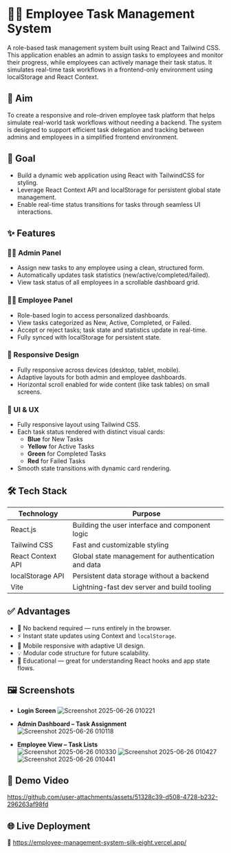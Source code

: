 # 🧑‍💼 Employee Task Management System

A role-based task management system built using React and Tailwind CSS. This application enables an admin to assign tasks to employees and monitor their progress, while employees can actively manage their task status. It simulates real-time task workflows in a frontend-only environment using localStorage and React Context.

## 🎯 Aim

To create a responsive and role-driven employee task platform that helps simulate real-world task workflows without needing a backend. The system is designed to support efficient task delegation and tracking between admins and employees in a simplified frontend environment.

## 🥅 Goal

- Build a dynamic web application using React with TailwindCSS for styling.
- Leverage React Context API and localStorage for persistent global state management.
- Enable real-time status transitions for tasks through seamless UI interactions.

## ✨ Features

### 👩‍💼 Admin Panel
- Assign new tasks to any employee using a clean, structured form.
- Automatically updates task statistics (new/active/completed/failed).
- View task status of all employees in a scrollable dashboard grid.

### 👨‍🔧 Employee Panel
- Role-based login to access personalized dashboards.
- View tasks categorized as New, Active, Completed, or Failed.
- Accept or reject tasks; task state and statistics update in real-time.
- Fully synced with localStorage for persistent state.

### 📱 Responsive Design
- Fully responsive across devices (desktop, tablet, mobile).
- Adaptive layouts for both admin and employee dashboards.
- Horizontal scroll enabled for wide content (like task tables) on small screens.

### 🧩 UI & UX
- Fully responsive layout using Tailwind CSS.
- Each task status rendered with distinct visual cards:
  - **Blue** for New Tasks
  - **Yellow** for Active Tasks
  - **Green** for Completed Tasks
  - **Red** for Failed Tasks
- Smooth state transitions with dynamic card rendering.

## 🛠️ Tech Stack

| Technology       | Purpose                                             |
|------------------|-----------------------------------------------------|
| React.js         | Building the user interface and component logic     |
| Tailwind CSS     | Fast and customizable styling                       |
| React Context API| Global state management for authentication and data |
| localStorage API | Persistent data storage without a backend           |
| Vite             | Lightning-fast dev server and build tooling         |

## ✅ Advantages

- 🔐 No backend required — runs entirely in the browser.
- ⚡ Instant state updates using Context and `localStorage`.
- 📱 Mobile responsive with adaptive UI design.
- 💡 Modular code structure for future scalability.
- 🧠 Educational — great for understanding React hooks and app state flows.

## 🖼️ Screenshots

- **Login Screen**
  ![Screenshot 2025-06-26 010221](https://github.com/user-attachments/assets/d82907d1-44ac-4edf-a912-f96233854e87)

- **Admin Dashboard – Task Assignment**  
  ![Screenshot 2025-06-26 010118](https://github.com/user-attachments/assets/1c4e7263-dced-44a2-b2e5-956ad2f0c221)

- **Employee View – Task Lists**  
  ![Screenshot 2025-06-26 010330](https://github.com/user-attachments/assets/ab51f8b2-e494-462a-91fd-7886e9eee15e)
  ![Screenshot 2025-06-26 010427](https://github.com/user-attachments/assets/5f7bbbbc-45e8-4dea-927d-74aec7acc00e)
  ![Screenshot 2025-06-26 010441](https://github.com/user-attachments/assets/bba21794-899d-4ad1-90fd-a36c519e9b37)

## 🎥 Demo Video

https://github.com/user-attachments/assets/51328c39-d508-4728-b232-296263af98fd

## 🌐 Live Deployment

🔗 https://employee-management-system-silk-eight.vercel.app/

